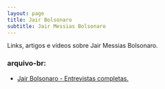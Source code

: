 ```yaml
---
layout: page
title: Jair Bolsonaro
subtitle: Jair Messias Bolsonaro
---
```


Links, artigos e vídeos sobre Jair Messias Bolsonaro.

### arquivo-br:

* [Jair Bolsonaro - Entrevistas completas.](https://arquivo-br.github.io/2018-10-04-jair-bolsonaro-entrevistas-completas/)
